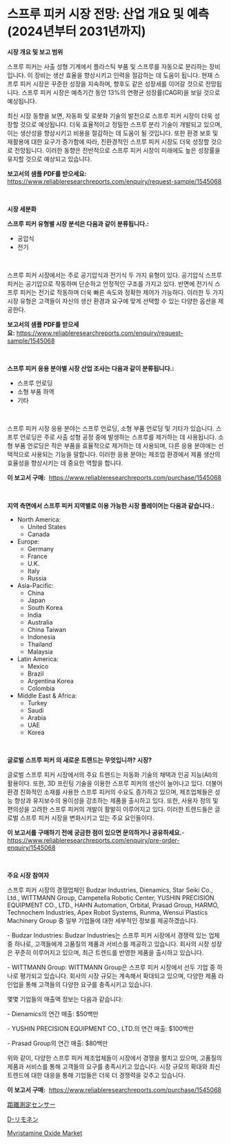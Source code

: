 <p><h1>스프루 피커 시장 전망: 산업 개요 및 예측 (2024년부터 2031년까지)</h1></p><p><strong>시장 개요 및 보고 범위</strong></p>
<p><p>스프루 피커는 사출 성형 기계에서 플라스틱 부품 및 스프루를 자동으로 분리하는 장비입니다. 이 장비는 생산 효율을 향상시키고 인력을 절감하는 데 도움이 됩니다. 현재 스프루 피커 시장은 꾸준한 성장을 지속하며, 향후도 같은 성장세를 이어갈 것으로 전망됩니다. 스프루 피커 시장은 예측기간 동안 13%의 연평균 성장률(CAGR)을 보일 것으로 예상됩니다.</p><p>최신 시장 동향을 보면, 자동화 및 로봇화 기술의 발전으로 스프루 피커 시장이 더욱 성장할 것으로 예상됩니다. 더욱 효율적이고 정밀한 스프루 분리 기술이 개발되고 있으며, 이는 생산성을 향상시키고 비용을 절감하는 데 도움이 될 것입니다. 또한 환경 보호 및 재활용에 대한 요구가 증가함에 따라, 친환경적인 스프루 피커 시장도 더욱 성장할 것으로 전망됩니다. 이러한 동향은 전반적으로 스프루 피커 시장이 미래에도 높은 성장률을 유지할 것으로 예상되고 있습니다.</p></p>
<p><strong>보고서의 샘플 PDF를 받으세요:</strong> <a href="https://www.reliableresearchreports.com/enquiry/request-sample/1545068">https://www.reliableresearchreports.com/enquiry/request-sample/1545068</a></p>
<p>&nbsp;</p>
<p><strong>시장 세분화</strong></p>
<p><strong>스프루 피커 유형별 시장 분석은 다음과 같이 분류됩니다.:</strong></p>
<p><ul><li>공압식</li><li>전기</li></ul></p>
<p>&nbsp;</p>
<p><p>스프루 피커 시장에서는 주로 공기압식과 전기식 두 가지 유형이 있다. 공기압식 스프루 피커는 공기압으로 작동하며 단순하고 안정적인 구조를 가지고 있다. 반면에 전기식 스프루 피커는 전기로 작동하며 더욱 빠른 속도와 정확한 제어가 가능하다. 이러한 두 가지 시장 유형은 고객들이 자신의 생산 환경과 요구에 맞게 선택할 수 있는 다양한 옵션을 제공한다.</p></p>
<p><strong>보고서의 샘플 PDF를 받으세요:</strong>&nbsp;<a href="https://www.reliableresearchreports.com/enquiry/request-sample/1545068">https://www.reliableresearchreports.com/enquiry/request-sample/1545068</a></p>
<p>&nbsp;</p>
<p><strong> 스프루 피커 응용 분야별 시장 산업 조사는 다음과 같이 분류됩니다.:</strong></p>
<p><ul><li>스프루 언로딩</li><li>소형 부품 하역</li><li>기타</li></ul></p>
<p>&nbsp;</p>
<p><p>스프루 피커 시장 응용 분야는 스프루 언로딩, 소형 부품 언로딩 및 기타가 있습니다. 스프루 언로딩은 주로 사출 성형 공정 중에 발생하는 스프루를 제거하는 데 사용됩니다. 소형 부품 언로딩은 작은 부품을 효율적으로 제거하는 데 사용되며, 다른 응용 분야에는 선택적으로 사용되는 기능을 말합니다. 이러한 응용 분야는 제조업 환경에서 제품 생산의 효율성을 향상시키는 데 중요한 역할을 합니다.</p></p>
<p><strong>이 보고서 구매:</strong>&nbsp; <a href="https://www.reliableresearchreports.com/purchase/1545068">https://www.reliableresearchreports.com/purchase/1545068</a></p>
<p>&nbsp;</p>
<p><strong>지역 측면에서 스프루 피커 지역별로 이용 가능한 시장 플레이어는 다음과 같습니다.:</strong></p>
<p><ul>
    <li>
        North America:
        <ul>
            <li>United States</li>
            <li>Canada</li>
        </ul>
    </li>
    <li>
        Europe:
        <ul>
            <li>Germany</li>
            <li>France</li>
            <li>U.K.</li>
            <li>Italy</li>
            <li>Russia</li>
        </ul>
    </li>
    <li>
        Asia-Pacific:
        <ul>
            <li>China</li>
            <li>Japan</li>
            <li>South Korea</li>
            <li>India</li>
            <li>Australia</li>
            <li>China Taiwan</li>
            <li>Indonesia</li>
            <li>Thailand</li>
            <li>Malaysia</li>
        </ul>
    </li>
    <li>
        Latin America:
        <ul>
            <li>Mexico</li>
            <li>Brazil</li>
            <li>Argentina Korea</li>
            <li>Colombia</li>
        </ul>
    </li>
    <li>
        Middle East & Africa:
        <ul>
            <li>Turkey</li>
            <li>Saudi</li>
            <li>Arabia</li>
            <li>UAE</li>
            <li>Korea</li>
        </ul>
    </li>
    </ul></p>
<p>&nbsp;</p>
<p><strong>글로벌 스프루 피커 의 새로운 트렌드는 무엇입니까? 시장?</strong></p>
<p><p>글로벌 스프루 피커 시장에서의 주요 트랜드는 자동화 기술의 채택과 인공 지능(AI)의 활용이다. 또한, 3D 프린팅 기술을 이용한 스프루 피커의 생산이 늘어나고 있다. 더불어 환경 친화적인 소재를 사용한 스프루 피커의 수요도 증가하고 있으며, 제조업체들은 성능 향상과 유지보수의 용이성을 강조하는 제품을 출시하고 있다. 또한, 사용자 정의 및 편의성을 고려한 스프루 피커의 개발이 활발히 이루어지고 있다. 이러한 트렌드들은 글로벌 스프루 피커 시장을 변화시키고 있는 주요 요인들이다.</p></p>
<p><strong>이 보고서를 구매하기 전에 궁금한 점이 있으면 문의하거나 공유하세요.</strong>- <a href="https://www.reliableresearchreports.com/enquiry/pre-order-enquiry/1545068">https://www.reliableresearchreports.com/enquiry/pre-order-enquiry/1545068</a></p>
<p>&nbsp;</p>
<p><strong>주요 시장 참여자</strong></p>
<p><p>스프루 피커 시장의 경쟁업체인 Budzar Industries, Dienamics, Star Seiki Co., Ltd., WITTMANN Group, Campetella Robotic Center, YUSHIN PRECISION EQUIPMENT CO., LTD., HAHN Automation, Orbital, Prasad Group, HARMO, Technochem Industries, Apex Robot Systems, Runma, Wensui Plastics Machinery Group 중 일부 기업들에 대한 세부적인 정보를 제공하겠습니다.</p><p>- Budzar Industries: Budzar Industries는 스프루 피커 시장에서 경쟁력 있는 업체 중 하나로, 고객들에게 고품질의 제품과 서비스를 제공하고 있습니다. 회사의 시장 성장은 꾸준히 이루어지고 있으며, 최근 트렌드를 반영한 제품을 출시하고 있습니다.</p><p>- WITTMANN Group: WITTMANN Group은 스프루 피커 시장에서 선두 기업 중 하나로 평가되고 있습니다. 회사의 시장 규모는 계속해서 확대되고 있으며, 다양한 제품 라인업을 통해 고객들의 다양한 요구를 충족시키고 있습니다.</p><p>몇몇 기업들의 매출액 정보는 다음과 같습니다:</p><p>- Dienamics의 연간 매출: $50백만</p><p>- YUSHIN PRECISION EQUIPMENT CO., LTD.의 연간 매출: $100백만</p><p>- Prasad Group의 연간 매출: $80백만</p><p>위와 같이, 다양한 스프루 피커 제조업체들이 시장에서 경쟁을 펼치고 있으며, 고품질의 제품과 서비스를 통해 고객들의 요구를 충족시키고 있습니다. 시장 규모의 확대와 최신 트렌드에 대한 대응을 통해 기업들은 더욱 더 경쟁력을 갖추고 있습니다.</p></p>
<p><strong>이 보고서 구매:</strong>&nbsp;&nbsp;<a href="https://www.reliableresearchreports.com/purchase/1545068">https://www.reliableresearchreports.com/purchase/1545068</a></p>
<p><p><a href="https://github.com/marbadji/Market-Research-Report-List-1/blob/main/964415114860.md">距離測定センサー</a></p><p><a href="https://github.com/KaydenJohns1964/Market-Research-Report-List-1/blob/main/700378114861.md">D-リモネン</a></p><p><a href="https://circular-yam-9b9.notion.site/Myristamine-Oxide-Market-Size-Market-Trends-and-Growth-Outlook-forecasted-for-period-from-2024-to--c09328703e5a4641a4fb4997be319818">Myristamine Oxide Market</a></p></p>
